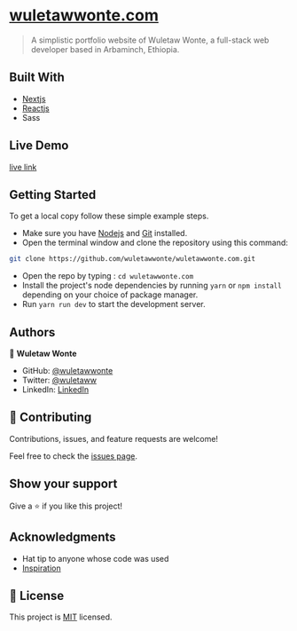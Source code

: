 # [wuletawwonte.com](wuletawwonte.com)

> A simplistic portfolio website of Wuletaw Wonte, a full-stack web developer based in Arbaminch, Ethiopia.

## Built With

- [Nextjs](https://nextjs.org/)
- [Reactjs](https://react.dev)
- Sass

## Live Demo

[live link](#)

## Getting Started

To get a local copy follow these simple example steps.

- Make sure you have [Nodejs](https://nodejs.org) and [Git](https://git-scm.com/) installed.
- Open the terminal window and clone the repository using this command: 
```bash
git clone https://github.com/wuletawwonte/wuletawwonte.com.git
```
- Open the repo by typing : `cd wuletawwonte.com`
- Install the project's node dependencies by running `yarn` or `npm install` depending on your choice of package manager. 
- Run `yarn run dev` to start the development server.

## Authors

👤 **Wuletaw Wonte**

- GitHub: [@wuletawwonte](https://github.com/wuletawwonte)
- Twitter: [@wuletaww](https://twitter.com/wuletaww)
- LinkedIn: [LinkedIn](https://linkedin.com/in/wuletaw-wonte)

## 🤝 Contributing

Contributions, issues, and feature requests are welcome!

Feel free to check the [issues page](../../issues/).

## Show your support

Give a ⭐️ if you like this project!

## Acknowledgments

- Hat tip to anyone whose code was used
- [Inspiration](https://www.conordewey.com/)  

## 📝 License

This project is [MIT](./MIT.md) licensed.
